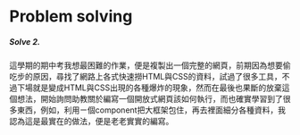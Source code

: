 # Problem solving
##### Solve 2.
這學期的期中考我想最困難的作業，便是複製出一個完整的網頁，前期因為想要偷吃步的原因，尋找了網路上各式快速撈HTML與CSS的資料，試過了很多工具，不過下場就是變成HTML與CSS出現的各種爆炸的現象，然而在最後也果斷的放棄這個想法，開始詢問助教關於編寫一個開放式網頁該如何執行，而也確實學習到了很多東西，例如，利用ㄧ個component把大框架包住，再去裡面細分各種資料，我認為這是最實在的做法，便是老老實實的編寫。